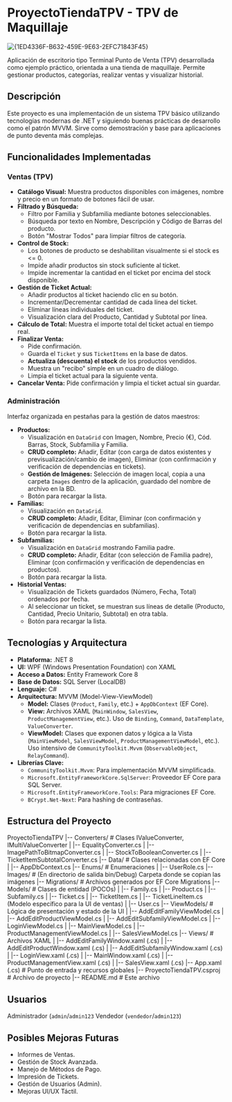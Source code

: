 # ProyectoTiendaTPV - TPV de Maquillaje

![{1ED4336F-B632-459E-9E63-2EFC71843F45}](https://github.com/user-attachments/assets/32976d7f-708d-41da-abe0-8e8d69a7db4f)

Aplicación de escritorio tipo Terminal Punto de Venta (TPV) desarrollada como ejemplo práctico, orientada a una tienda de maquillaje. Permite gestionar productos, categorías, realizar ventas y visualizar historial.

## Descripción

Este proyecto es una implementación de un sistema TPV básico utilizando tecnologías modernas de .NET y siguiendo buenas prácticas de desarrollo como el patrón MVVM. Sirve como demostración y base para aplicaciones de punto deventa más complejas.

## Funcionalidades Implementadas

### Ventas (TPV)
*   **Catálogo Visual:** Muestra productos disponibles con imágenes, nombre y precio en un formato de botones fácil de usar.
*   **Filtrado y Búsqueda:**
    *   Filtro por Familia y Subfamilia mediante botones seleccionables.
    *   Búsqueda por texto en Nombre, Descripción y Código de Barras del producto.
    *   Botón "Mostrar Todos" para limpiar filtros de categoría.
*   **Control de Stock:**
    *   Los botones de producto se deshabilitan visualmente si el stock es <= 0.
    *   Impide añadir productos sin stock suficiente al ticket.
    *   Impide incrementar la cantidad en el ticket por encima del stock disponible.
*   **Gestión de Ticket Actual:**
    *   Añadir productos al ticket haciendo clic en su botón.
    *   Incrementar/Decrementar cantidad de cada línea del ticket.
    *   Eliminar líneas individuales del ticket.
    *   Visualización clara del Producto, Cantidad y Subtotal por línea.
*   **Cálculo de Total:** Muestra el importe total del ticket actual en tiempo real.
*   **Finalizar Venta:**
    *   Pide confirmación.
    *   Guarda el `Ticket` y sus `TicketItems` en la base de datos.
    *   **Actualiza (descuenta) el stock** de los productos vendidos.
    *   Muestra un "recibo" simple en un cuadro de diálogo.
    *   Limpia el ticket actual para la siguiente venta.
*   **Cancelar Venta:** Pide confirmación y limpia el ticket actual sin guardar.

### Administración
Interfaz organizada en pestañas para la gestión de datos maestros:
*   **Productos:**
    *   Visualización en `DataGrid` con Imagen, Nombre, Precio (€), Cód. Barras, Stock, Subfamilia y Familia.
    *   **CRUD completo:** Añadir, Editar (con carga de datos existentes y previsualización/cambio de imagen), Eliminar (con confirmación y verificación de dependencias en tickets).
    *   **Gestión de Imágenes:** Selección de imagen local, copia a una carpeta `Images` dentro de la aplicación, guardado del nombre de archivo en la BD.
    *   Botón para recargar la lista.
*   **Familias:**
    *   Visualización en `DataGrid`.
    *   **CRUD completo:** Añadir, Editar, Eliminar (con confirmación y verificación de dependencias en subfamilias).
    *   Botón para recargar la lista.
*   **Subfamilias:**
    *   Visualización en `DataGrid` mostrando Familia padre.
    *   **CRUD completo:** Añadir, Editar (con selección de Familia padre), Eliminar (con confirmación y verificación de dependencias en productos).
    *   Botón para recargar la lista.
*   **Historial Ventas:**
    *   Visualización de Tickets guardados (Número, Fecha, Total) ordenados por fecha.
    *   Al seleccionar un ticket, se muestran sus líneas de detalle (Producto, Cantidad, Precio Unitario, Subtotal) en otra tabla.
    *   Botón para recargar la lista.

## Tecnologías y Arquitectura

*   **Plataforma:** .NET 8 
*   **UI:** WPF (Windows Presentation Foundation) con XAML
*   **Acceso a Datos:** Entity Framework Core 8 
*   **Base de Datos:** SQL Server (LocalDB)
*   **Lenguaje:** C#
*   **Arquitectura:** MVVM (Model-View-ViewModel)
    *   **Model:** Clases (`Product`, `Family`, etc.) + `AppDbContext` (EF Core).
    *   **View:** Archivos XAML (`MainWindow`, `SalesView`, `ProductManagementView`, etc.). Uso de `Binding`, `Command`, `DataTemplate`, `ValueConverter`.
    *   **ViewModel:** Clases que exponen datos y lógica a la Vista (`MainViewModel`, `SalesViewModel`, `ProductManagementViewModel`, etc.). Uso intensivo de `CommunityToolkit.Mvvm` (`ObservableObject`, `RelayCommand`).
*   **Librerías Clave:**
    *   `CommunityToolkit.Mvvm`: Para implementación MVVM simplificada.
    *   `Microsoft.EntityFrameworkCore.SqlServer`: Proveedor EF Core para SQL Server.
    *   `Microsoft.EntityFrameworkCore.Tools`: Para migraciones EF Core.
    *   `BCrypt.Net-Next`: Para hashing de contraseñas.

## Estructura del Proyecto

ProyectoTiendaTPV
|-- Converters/ # Clases IValueConverter, IMultiValueConverter
| |-- EqualityConverter.cs
| |-- ImagePathToBitmapConverter.cs
| |-- StockToBooleanConverter.cs
| |-- TicketItemSubtotalConverter.cs 
|-- Data/ # Clases relacionadas con EF Core
| |-- AppDbContext.cs
|-- Enums/ # Enumeraciones
| |-- UserRole.cs
|-- Images/ # (En directorio de salida bin/Debug) Carpeta donde se copian las imágenes
|-- Migrations/ # Archivos generados por EF Core Migrations
|-- Models/ # Clases de entidad (POCOs)
| |-- Family.cs
| |-- Product.cs
| |-- Subfamily.cs
| |-- Ticket.cs
| |-- TicketItem.cs
| |-- TicketLineItem.cs (Modelo específico para la UI de ventas)
| |-- User.cs
|-- ViewModels/ # Lógica de presentación y estado de la UI
| |-- AddEditFamilyViewModel.cs
| |-- AddEditProductViewModel.cs
| |-- AddEditSubfamilyViewModel.cs
| |-- LoginViewModel.cs
| |-- MainViewModel.cs
| |-- ProductManagementViewModel.cs
| |-- SalesViewModel.cs
|-- Views/ # Archivos XAML
| |-- AddEditFamilyWindow.xaml (.cs)
| |-- AddEditProductWindow.xaml (.cs)
| |-- AddEditSubfamilyWindow.xaml (.cs)
| |-- LoginView.xaml (.cs)
| |-- MainWindow.xaml (.cs)
| |-- ProductManagementView.xaml (.cs)
| |-- SalesView.xaml (.cs)
|-- App.xaml (.cs) # Punto de entrada y recursos globales
|-- ProyectoTiendaTPV.csproj # Archivo de proyecto
|-- README.md # Este archivo

## Usuarios 
Administrador (`admin`/`admin123`
Vendedor (`vendedor`/`admin123`)

## Posibles Mejoras Futuras

*   Informes de Ventas.
*   Gestión de Stock Avanzada.
*   Manejo de Métodos de Pago.
*   Impresión de Tickets.
*   Gestión de Usuarios (Admin).
*   Mejoras UI/UX Táctil.


